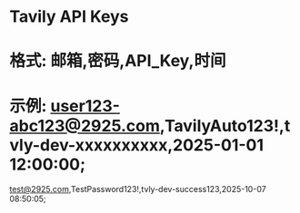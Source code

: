 # Tavily API Keys
# 格式: 邮箱,密码,API_Key,时间
# 示例: user123-abc123@2925.com,TavilyAuto123!,tvly-dev-xxxxxxxxxx,2025-01-01 12:00:00;
test@2925.com,TestPassword123!,tvly-dev-success123,2025-10-07 08:50:05;

